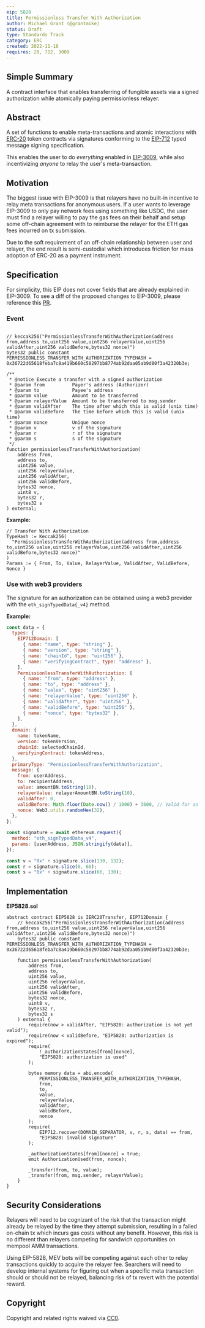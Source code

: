 ```yaml
---
eip: 5828
title: Permissionless Transfer With Authorization
author: Michael Grant (@grantmike)
status: Draft
type: Standards Track
category: ERC
created: 2022-11-16
requires: 20, 712, 3009
---
```


## Simple Summary

A contract interface that enables transferring of fungible assets via a signed authorization while atomically paying permissionless relayer. 

## Abstract

A set of functions to enable meta-transactions and atomic interactions with [ERC-20](./eip-20.md) token contracts via signatures conforming to the [EIP-712](./eip-712.md) typed message signing specification.

This enables the user to do _everything_ enabled in [EIP-3009](./eip-3009), while also incentivizing _anyone_ to relay the user's meta-transaction.

## Motivation

The biggest issue with EIP-3009 is that relayers have no built-in incentive to relay meta transactions for anonymous users. If a user wants to leverage EIP-3009 to only pay network fees using something like USDC, the user must find a relayer willing to pay the gas fees on their behalf and setup some off-chain agreement with to reimburse the relayer for the ETH gas fees incurred on tx submission.

Due to the soft requirement of an off-chain relationship between user and relayer, the end result is semi-custodial which introduces friction for mass adoption of ERC-20 as a payment instrument.  

## Specification

For simplicity, this EIP does not cover fields that are already explained in EIP-3009. To see a diff of the proposed changes to EIP-3009, please reference this [PR](link).      

### Event

```solidity

// keccak256("PermissionlessTransferWithAuthorization(address from,address to,uint256 value,uint256 relayerValue,uint256 validAfter,uint256 validBefore,bytes32 nonce)")
bytes32 public constant PERMISSIONLESS_TRANSFER_WITH_AUTHORIZATION_TYPEHASH = 0x36722d65618feba7c8a419b660c58297bb8774ab92daa05ab9d80f3a42320b3e;

/**
 * @notice Execute a transfer with a signed authorization
 * @param from          Payer's address (Authorizer)
 * @param to            Payee's address
 * @param value         Amount to be transferred
 * @param relayerValue  Amount to be transferred to msg.sender
 * @param validAfter    The time after which this is valid (unix time)
 * @param validBefore   The time before which this is valid (unix time)
 * @param nonce         Unique nonce
 * @param v             v of the signature
 * @param r             r of the signature
 * @param s             s of the signature
 */
function permissionlessTransferWithAuthorization(
    address from,
    address to,
    uint256 value,
    uint256 relayerValue,
    uint256 validAfter,
    uint256 validBefore,
    bytes32 nonce,
    uint8 v,
    bytes32 r,
    bytes32 s
) external;

```

**Example:**

```
// Transfer With Authorization
TypeHash := Keccak256(
  "PermissionlessTransferWithAuthorization(address from,address to,uint256 value,uint256 relayerValue,uint256 validAfter,uint256 validBefore,bytes32 nonce)"
)
Params := { From, To, Value, RelayerValue, ValidAfter, ValidBefore, Nonce }
```

### Use with web3 providers

The signature for an authorization can be obtained using a web3 provider with the `eth_signTypedData{_v4}` method.

**Example:**

```javascript
const data = {
  types: {
    EIP712Domain: [
      { name: "name", type: "string" },
      { name: "version", type: "string" },
      { name: "chainId", type: "uint256" },
      { name: "verifyingContract", type: "address" },
    ],
    PermissionlessTransferWithAuthorization: [
      { name: "from", type: "address" },
      { name: "to", type: "address" },
      { name: "value", type: "uint256" }, 
      { name: "relayerValue", type: "uint256" },
      { name: "validAfter", type: "uint256" },
      { name: "validBefore", type: "uint256" },
      { name: "nonce", type: "bytes32" },
    ],
  },
  domain: {
    name: tokenName,
    version: tokenVersion,
    chainId: selectedChainId,
    verifyingContract: tokenAddress,
  },
  primaryType: "PermissionlessTransferWithAuthorization",
  message: {
    from: userAddress,
    to: recipientAddress,
    value: amountBN.toString(10),
    relayerValue: relayerAmountBN.toString(10),
    validAfter: 0,
    validBefore: Math.floor(Date.now() / 1000) + 3600, // Valid for an hour
    nonce: Web3.utils.randomHex(32),
  },
};

const signature = await ethereum.request({
  method: "eth_signTypedData_v4",
  params: [userAddress, JSON.stringify(data)],
});

const v = "0x" + signature.slice(130, 132);
const r = signature.slice(0, 66);
const s = "0x" + signature.slice(66, 130);
```

## Implementation

**EIP5828.sol**
```solidity
abstract contract EIP5828 is IERC20Transfer, EIP712Domain {
    // keccak256("PermissionlessTransferWithAuthorization(address from,address to,uint256 value,uint256 relayerValue,uint256 validAfter,uint256 validBefore,bytes32 nonce)")
    bytes32 public constant PERMISSIONLESS_TRANSFER_WITH_AUTHORIZATION_TYPEHASH = 0x36722d65618feba7c8a419b660c58297bb8774ab92daa05ab9d80f3a42320b3e;

    function permissionlessTransferWithAuthorization(
        address from,
        address to,
        uint256 value,
        uint256 relayerValue,
        uint256 validAfter,
        uint256 validBefore,
        bytes32 nonce,
        uint8 v,
        bytes32 r,
        bytes32 s
    ) external {
        require(now > validAfter, "EIP5828: authorization is not yet valid");
        require(now < validBefore, "EIP5828: authorization is expired");
        require(
            !_authorizationStates[from][nonce],
            "EIP5828: authorization is used"
        );

        bytes memory data = abi.encode(
            PERMISSIONLESS_TRANSFER_WITH_AUTHORIZATION_TYPEHASH,
            from,
            to,
            value,
            relayerValue,
            validAfter,
            validBefore,
            nonce
        );
        require(
            EIP712.recover(DOMAIN_SEPARATOR, v, r, s, data) == from,
            "EIP5828: invalid signature"
        );

        _authorizationStates[from][nonce] = true;
        emit AuthorizationUsed(from, nonce);

        _transfer(from, to, value);
        _transfer(from, msg.sender, relayerValue);
    }
}
```

## Security Considerations

Relayers will need to be cognizant of the risk that the transaction might already be relayed by the time they attempt submission, resulting in a failed on-chain tx which incurs gas costs without any benefit. However, this risk is no different than relayers competing for sandwich opportunities on mempool AMM transactions. 

Using EIP-5828, MEV bots will be competing against each other to relay transactions quickly to acquire the relayer fee. Searchers will need to develop internal systems for figuring out when a specific meta transaction should or should not be relayed, balancing risk of tx revert with the potential reward.  

## Copyright

Copyright and related rights waived via [CC0](../LICENSE.md).
